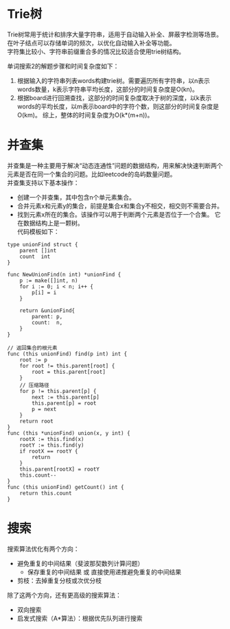 # Trie树
Trie树常用于统计和排序大量字符串，适用于自动输入补全、屏蔽字检测等场景。  
在叶子结点可以存储单词的频次，以优化自动输入补全等功能。  
字符集比较小、字符串前缀重合多的情况比较适合使用trie树结构。  

单词搜索2的解题步骤和时间复杂度如下：
1. 根据输入的字符串列表words构建trie树。需要遍历所有字符串，以n表示words数量，k表示字符串平均长度，这部分的时间复杂度是O(kn)。
2. 根据board进行回溯查找，这部分的时间复杂度取决于树的深度，以k表示words的平均长度，以m表示board中的字符个数，则这部分的时间复杂度是O(km)。
综上，整体的时间复杂度为O(k*(m+n))。

# 并查集
并查集是一种主要用于解决“动态连通性”问题的数据结构，用来解决快速判断两个元素是否在同一个集合的问题。比如leetcode的岛屿数量问题。  
并查集支持以下基本操作：
- 创建一个并查集，其中包含n个单元素集合。
- 合并元素x和元素y的集合，前提是集合x和集合y不相交，相交则不需要合并。
- 找到元素x所在的集合。该操作可以用于判断两个元素是否位于一个合集。
它在数据结构上是一颗树。  
代码模板如下：
```
type unionFind struct {
	parent []int
	count  int
}

func NewUnionFind(n int) *unionFind {
	p := make([]int, n)
	for i := 0; i < n; i++ {
		p[i] = i
	}

	return &unionFind{
		parent: p,
		count:  n,
	}
}

// 返回集合的根元素
func (this unionFind) find(p int) int {
	root := p
	for root != this.parent[root] {
		root = this.parent[root]
	}
	// 压缩路径
	for p != this.parent[p] {
		next := this.parent[p]
		this.parent[p] = root
		p = next
	}
	return root
}
func (this *unionFind) union(x, y int) {
	rootX := this.find(x)
	rootY := this.find(y)
	if rootX == rootY {
		return
	}
	this.parent[rootX] = rootY
	this.count--
}
func (this unionFind) getCount() int {
	return this.count
}
```

# 搜索
搜索算法优化有两个方向：
- 避免重复的中间结果（斐波那契数列计算问题）
    - 保存重复的中间结果 或 直接使用递推避免重复的中间结果
- 剪枝：去掉重复分枝或次优分枝

除了这两个方向，还有更高级的搜索算法：
- 双向搜索
- 启发式搜索（A*算法）：根据优先队列进行搜索